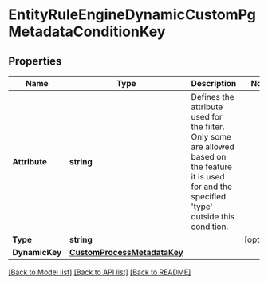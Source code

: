 # EntityRuleEngineDynamicCustomPgMetadataConditionKey

## Properties
Name | Type | Description | Notes
------------ | ------------- | ------------- | -------------
**Attribute** | **string** | Defines the attribute used for the filter. Only some are allowed based on the feature it is used for and the specified &#39;type&#39; outside this condition. | 
**Type** | **string** |  | [optional] 
**DynamicKey** | [**CustomProcessMetadataKey**](CustomProcessMetadataKey.md) |  | 

[[Back to Model list]](../README.md#documentation-for-models) [[Back to API list]](../README.md#documentation-for-api-endpoints) [[Back to README]](../README.md)


